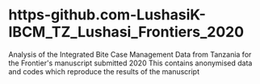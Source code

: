 # https-github.com-LushasiK-IBCM_TZ_Lushasi_Frontiers_2020
Analysis of the Integrated Bite Case Management Data from Tanzania for the Frontier's manuscript submitted 2020  This contains anonymised data and codes which reproduce the results of the manuscript
